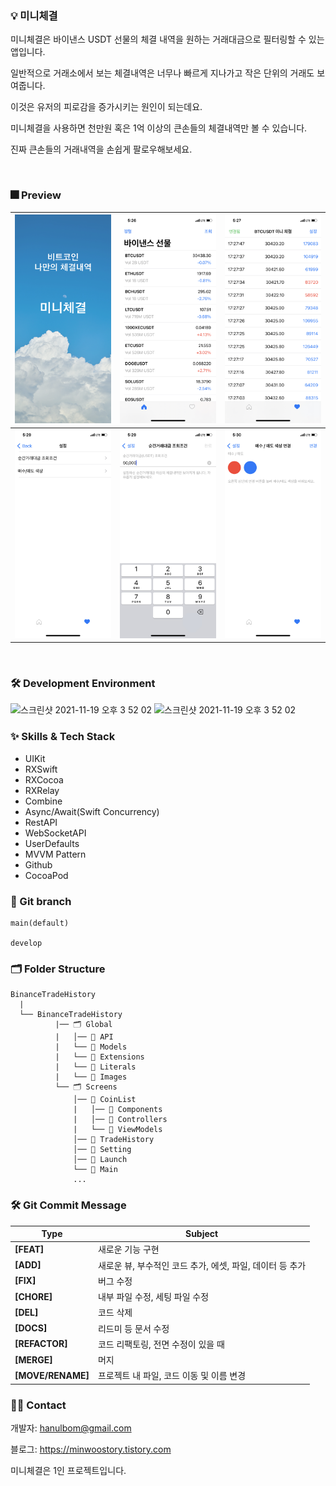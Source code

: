 <!--<p>-->
<!--  <a href = "https://apps.apple.com/us/app/%EB%B8%94%EB%A1%9D%EC%99%80%EC%9D%B4%EB%93%9C/id6444627253">-->
<!--    <img src = "https://github.com/mwoo-git/SwiftUICoin/blob/main/SwiftUICoin/Image/1.png">-->
<!--  </a>-->
<!--</p>-->

### 💡 미니체결
미니체결은 바이낸스 USDT 선물의 체결 내역을 원하는 거래대금으로 필터링할 수 있는 앱입니다.

일반적으로 거래소에서 보는 체결내역은 너무나 빠르게 지나가고 작은 단위의 거래도 보여줍니다.

이것은 유저의 피로감을 증가시키는 원인이 되는데요. 

미니체결을 사용하면 천만원 혹은 1억 이상의 큰손들의 체결내역만 볼 수 있습니다.

진짜 큰손들의 거래내역을 손쉽게 팔로우해보세요.

<br/>

### 🎆 Preview
|<img src="https://github.com/mwoo-git/BinanceTradeHistrory/blob/develop/BinanceTradeHistrory/Global/Images/001.png" width="300">|<img src="https://github.com/mwoo-git/BinanceTradeHistrory/blob/develop/BinanceTradeHistrory/Global/Images/002.jpeg" width="300">|<img src="https://github.com/mwoo-git/BinanceTradeHistrory/blob/develop/BinanceTradeHistrory/Global/Images/003.jpeg" width="300">|
|:-:|:-:|:-:|
|<img src="https://github.com/mwoo-git/BinanceTradeHistrory/blob/develop/BinanceTradeHistrory/Global/Images/004.jpeg" width="300">|<img src="https://github.com/mwoo-git/BinanceTradeHistrory/blob/develop/BinanceTradeHistrory/Global/Images/005.jpeg" width="300">|<img src="https://github.com/mwoo-git/BinanceTradeHistrory/blob/develop/BinanceTradeHistrory/Global/Images/006.jpeg" width="300">|


<br/>

### 🛠 Development Environment

<img width="77" alt="스크린샷 2021-11-19 오후 3 52 02" src="https://img.shields.io/badge/iOS-15.0+-silver"> <img width="95" alt="스크린샷 2021-11-19 오후 3 52 02" src="https://img.shields.io/badge/Xcode-14.2-blue">
<br/>

### :sparkles: Skills & Tech Stack
* UIKit
* RXSwift
* RXCocoa
* RXRelay
* Combine
* Async/Await(Swift Concurrency)
* RestAPI
* WebSocketAPI
* UserDefaults
* MVVM Pattern
* Github
* CocoaPod

### 🔀 Git branch

```
main(default)

develop
```

### 🗂 Folder Structure

```
BinanceTradeHistory
  |
  └── BinanceTradeHistory
          |── 🗂 Global
          |   │── 📁 API
          |   └── 📁 Models
          |   └── 📁 Extensions
          |   └── 📁 Literals
          |   └── 📁 Images
          └── 🗂 Screens
              │── 📁 CoinList
              |   │── 📁 Components
              |   │── 📁 Controllers
              |   └── 📁 ViewModels
              │── 📁 TradeHistory
              │── 📁 Setting
              │── 📁 Launch
              └── 📁 Main
              ...
```

### 🛠 Git Commit Message
|Type|Subject|
|---|---|
|**[FEAT]**|새로운 기능 구현|
|**[ADD]**|새로운 뷰, 부수적인 코드 추가, 에셋, 파일, 데이터 등 추가|
|**[FIX]**|버그 수정|
|**[CHORE]**|내부 파일 수정, 세팅 파일 수정|
|**[DEL]**|코드 삭제|
|**[DOCS]**|리드미 등 문서 수정|
|**[REFACTOR]**|코드 리팩토링, 전면 수정이 있을 때| 
|**[MERGE]**|머지|
|**[MOVE/RENAME]**|프로젝트 내 파일, 코드 이동 및 이름 변경|

### 🧑‍💻 Contact

개발자: hanulbom@gmail.com

블로그: https://minwoostory.tistory.com

미니체결은 1인 프로젝트입니다.

<br/>



